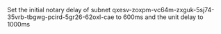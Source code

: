 Set the initial notary delay of subnet qxesv-zoxpm-vc64m-zxguk-5sj74-35vrb-tbgwg-pcird-5gr26-62oxl-cae to 600ms and the unit delay to 1000ms

